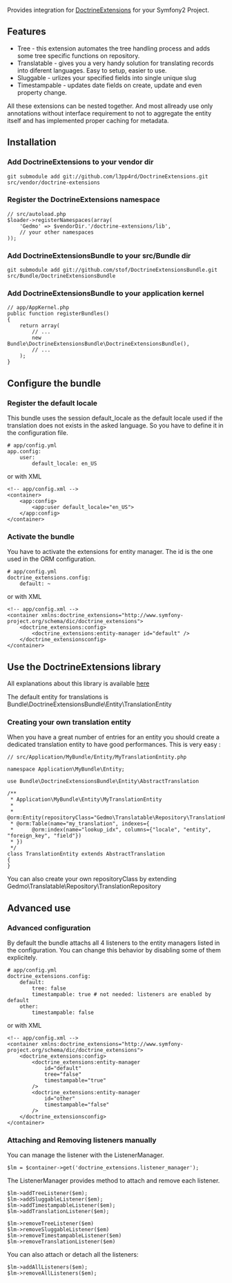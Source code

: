 Provides integration for [DoctrineExtensions](http://github.com/l3pp4rd/DoctrineExtensions) for your Symfony2 Project.

## Features

- Tree - this extension automates the tree handling process and adds some tree specific functions on repository.
- Translatable - gives you a very handy solution for translating records into diferent languages. Easy to setup, easier to use.
- Sluggable - urlizes your specified fields into single unique slug
- Timestampable - updates date fields on create, update and even property change.

All these extensions can be nested together. And most allready use only annotations without interface requirement
to not to aggregate the entity itself and has implemented proper caching for metadata.

## Installation

### Add DoctrineExtensions to your vendor dir

    git submodule add git://github.com/l3pp4rd/DoctrineExtensions.git src/vendor/doctrine-extensions

### Register the DoctrineExtensions namespace

    // src/autoload.php
    $loader->registerNamespaces(array(
        'Gedmo' => $vendorDir.'/doctrine-extensions/lib',
        // your other namespaces
    ));

### Add DoctrineExtensionsBundle to your src/Bundle dir

    git submodule add git://github.com/stof/DoctrineExtensionsBundle.git src/Bundle/DoctrineExtensionsBundle

### Add DoctrineExtensionsBundle to your application kernel

    // app/AppKernel.php
    public function registerBundles()
    {
        return array(
            // ...
            new Bundle\DoctrineExtensionsBundle\DoctrineExtensionsBundle(),
            // ...
        );
    }

## Configure the bundle

### Register the default locale

This bundle uses the session default_locale as the default locale used if the translation 
does not exists in the asked language. So you have to define it in the configuration file.

    # app/config.yml
    app.config:
        user:
            default_locale: en_US

or with XML

    <!-- app/config.xml -->
    <container>
        <app:config>
            <app:user default_locale="en_US">
        </app:config>
    </container>

### Activate the bundle

You have to activate the extensions for entity manager. The id is the one used
in the ORM configuration.

    # app/config.yml
    doctrine_extensions.config:
        default: ~

or with XML

    <!-- app/config.xml -->
    <container xmlns:doctrine_extensions="http://www.symfony-project.org/schema/dic/doctrine_extensions">
        <doctrine_extensions:config>
            <doctrine_extensions:entity-manager id="default" />
        </doctrine_extensionsconfig>
    </container>

## Use the DoctrineExtensions library

All explanations about this library is available [here](http://gediminasm.org "Tutorials for extensions")

The default entity for translations is Bundle\DoctrineExtensionsBundle\Entity\TranslationEntity

### Creating your own translation entity

When you have a great number of entries for an entity you should create a
dedicated translation entity to have good performances. This is very easy :

    // src/Application/MyBundle/Entity/MyTranslationEntity.php

    namespace Application\MyBundle\Entity;

    use Bundle\DoctrineExtensionsBundle\Entity\AbstractTranslation

    /**
     * Application\MyBundle\Entity\MyTranslationEntity
     *
     * @orm:Entity(repositoryClass="Gedmo\Translatable\Repository\TranslationRepository")
     * @orm:Table(name="my_translation", indexes={
     *      @orm:index(name="lookup_idx", columns={"locale", "entity", "foreign_key", "field"})
     * })
     */
    class TranslationEntity extends AbstractTranslation
    {
    }

You can also create your own repositoryClass by extending
Gedmo\Translatable\Repository\TranslationRepository

## Advanced use

### Advanced configuration

By default the bundle attachs all 4 listeners to the entity managers listed in
the configuration. You can change this behavior by disabling some of them
explicitely.

    # app/config.yml
    doctrine_extensions.config:
        default:
            tree: false
            timestampable: true # not needed: listeners are enabled by default
        other:
            timestampable: false

or with XML

    <!-- app/config.xml -->
    <container xmlns:doctrine_extensions="http://www.symfony-project.org/schema/dic/doctrine_extensions">
        <doctrine_extensions:config>
            <doctrine_extensions:entity-manager
                id="default"
                tree="false"
                timestampable="true"
            />
            <doctrine_extensions:entity-manager
                id="other"
                timestampable="false"
            />
        </doctrine_extensionsconfig>
    </container>

### Attaching and Removing listeners manually

You can manage the listener with the ListenerManager.

    $lm = $container->get('doctrine_extensions.listener_manager');

The ListenerManager provides method to attach and remove each listener.

    $lm->addTreeListener($em);
    $lm->addSluggableListener($em);
    $lm->addTimestampableListener($em);
    $lm->addTranslationListener($em);

    $lm->removeTreeListener($em)
    $lm->removeSluggableListener($em)
    $lm->removeTimestampableListener($em)
    $lm->removeTranslationListener($em)

You can also attach or detach all the listeners:

    $lm->addAllListeners($em);
    $lm->removeAllListeners($em);
